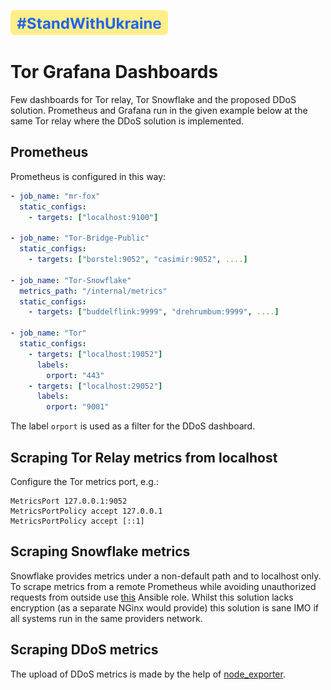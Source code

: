 [![StandWithUkraine](https://raw.githubusercontent.com/vshymanskyy/StandWithUkraine/main/badges/StandWithUkraine.svg)](https://github.com/vshymanskyy/StandWithUkraine/blob/main/docs/README.md)

# Tor Grafana Dashboards

Few dashboards for Tor relay, Tor Snowflake and the proposed DDoS solution.
Prometheus and Grafana run in the given example below at the same Tor relay where the DDoS solution is implemented.

## Prometheus

Prometheus is configured in this way:

```yaml
- job_name: "mr-fox"
  static_configs:
    - targets: ["localhost:9100"]

- job_name: "Tor-Bridge-Public"
  static_configs:
    - targets: ["borstel:9052", "casimir:9052", ....]

- job_name: "Tor-Snowflake"
  metrics_path: "/internal/metrics"
  static_configs:
    - targets: ["buddelflink:9999", "drehrumbum:9999", ....]

- job_name: "Tor"
  static_configs:
    - targets: ["localhost:19052"]
      labels:
        orport: "443"
    - targets: ["localhost:29052"]
      labels:
        orport: "9001"
```

The label `orport` is used as a filter for the DDoS dashboard.

## Scraping Tor Relay metrics from localhost

Configure the Tor metrics port, e.g.:

```config
MetricsPort 127.0.0.1:9052
MetricsPortPolicy accept 127.0.0.1
MetricsPortPolicy accept [::1]
```

## Scraping Snowflake metrics

Snowflake provides metrics under a non-default path and to localhost only.
To scrape metrics from a remote Prometheus while avoiding unauthorized requests from outside use [this](https://github.com/toralf/tor-relays/blob/main/playbooks/roles/setup-snowflake/tasks/firewall.yaml#L10) Ansible role.
Whilst this solution lacks encryption (as a separate NGinx would provide) this solution is sane IMO if all systems run in the same providers network.

## Scraping DDoS metrics

The upload of DDoS metrics is made by the help of [node_exporter](https://github.com/prometheus/node_exporter).
